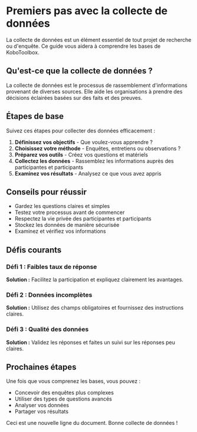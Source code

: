 # Premiers pas avec la collecte de données

La collecte de données est un élément essentiel de tout projet de recherche ou d'enquête. Ce guide vous aidera à comprendre les bases de KoboToolbox.

## Qu'est-ce que la collecte de données ?

La collecte de données est le processus de rassemblement d'informations provenant de diverses sources. Elle aide les organisations à prendre des décisions éclairées basées sur des faits et des preuves.

## Étapes de base

Suivez ces étapes pour collecter des données efficacement :

1. **Définissez vos objectifs** - Que voulez-vous apprendre ?
2. **Choisissez votre méthode** - Enquêtes, entretiens ou observations ?
3. **Préparez vos outils** - Créez vos questions et matériels
4. **Collectez les données** - Rassemblez les informations auprès des participantes et participants
5. **Examinez vos résultats** - Analysez ce que vous avez appris

## Conseils pour réussir

- Gardez les questions claires et simples
- Testez votre processus avant de commencer
- Respectez la vie privée des participantes et participants
- Stockez les données de manière sécurisée
- Examinez et vérifiez vos informations

## Défis courants

### Défi 1 : Faibles taux de réponse
**Solution :** Facilitez la participation et expliquez clairement les avantages.

### Défi 2 : Données incomplètes
**Solution :** Utilisez des champs obligatoires et fournissez des instructions claires.

### Défi 3 : Qualité des données
**Solution :** Validez les réponses et faites un suivi sur les réponses peu claires.

## Prochaines étapes

Une fois que vous comprenez les bases, vous pouvez :
- Concevoir des enquêtes plus complexes
- Utiliser des types de questions avancés
- Analyser vos données
- Partager vos résultats

Ceci est une nouvelle ligne du document. Bonne collecte de données !